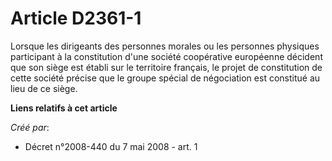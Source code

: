 # Article D2361-1

Lorsque les dirigeants des personnes morales ou les personnes physiques participant à la constitution d'une société
coopérative européenne décident que son siège est établi sur le territoire français, le projet de constitution de cette
société précise que le groupe spécial de négociation est constitué au lieu de ce siège.

**Liens relatifs à cet article**

_Créé par_:

  - Décret n°2008-440 du 7 mai 2008 - art. 1
